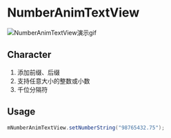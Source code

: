 # NumberAnimTextView

![NumberAnimTextView演示gif](http://7xscwt.com1.z0.glb.clouddn.com/NumberAnimTextView.gif)

## Character

1. 添加前缀、后缀
2. 支持任意大小的整数或小数
3. 千位分隔符

## Usage

```java
mNumberAnimTextView.setNumberString("98765432.75");
```
